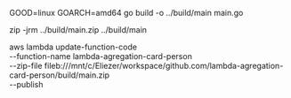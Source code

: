 GOOD=linux GOARCH=amd64 go build -o ../build/main main.go

zip -jrm ../build/main.zip ../build/main

aws lambda update-function-code \
--function-name lambda-agregation-card-person \
--zip-file fileb:///mnt/c/Eliezer/workspace/github.com/lambda-agregation-card-person/build/main.zip \
--publish 